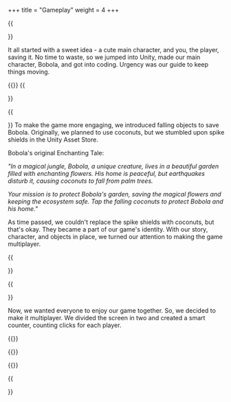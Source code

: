 +++
title = "Gameplay"
weight = 4 
+++


{{<section title="Bringing Bobola to Life">}}

It all started with a sweet idea - a cute main character, and you, the player, saving it. No time to waste, so we jumped into Unity, made our main character, Bobola, and got into coding. Urgency was our guide to keep things moving.

{{<image src="first design.png" alt="">}} 
{{</section>}}


{{<section title="Bobol's Story">}}
To make the game more engaging, we introduced falling objects to save Bobola. Originally, we planned to use coconuts, but we stumbled upon spike shields in the Unity Asset Store.  

Bobola's original Enchanting Tale:

_"In a magical jungle, Bobola, a unique creature, lives in a beautiful garden filled with enchanting flowers. His home is peaceful, but earthquakes disturb it, causing coconuts to fall from palm trees._

_Your mission is to protect Bobola's garden, saving the magical flowers and keeping the ecosystem safe. Tap the falling coconuts to protect Bobola and his home."_

As time passed, we couldn't replace the spike shields with coconuts, but that's okay. They became a part of our game's identity. With our story, character, and objects in place, we turned our attention to making the game multiplayer.

{{</section>}}

{{<section title="Embracing Multiplayer - Split Screens and Counting Clicks">}}

Now, we wanted everyone to enjoy our game together. So, we decided to make it multiplayer. We divided the screen in two and created a smart counter, counting clicks for each player. 

{{<image src="unity counter.png" alt="">}} 

{{<image src="unity screen division.png" alt="">}} 

{{<image src="altogether.png" alt="">}} 

{{</section>}}